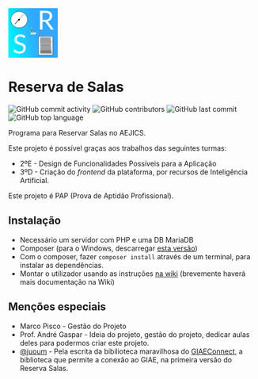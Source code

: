 <img src="assets/logo.png" width="100">

# Reserva de Salas
![GitHub commit activity](https://img.shields.io/github/commit-activity/t/aejics/reservasalas)
![GitHub contributors](https://img.shields.io/github/contributors/aejics/reservasalas)
![GitHub last commit](https://img.shields.io/github/last-commit/aejics/reservasalas)
![GitHub top language](https://img.shields.io/github/languages/top/aejics/reservasalas)

Programa para Reservar Salas no AEJICS.

Este projeto é possível graças aos trabalhos das seguintes turmas:
- 2ºE - Design de Funcionalidades Possíveis para a Aplicação
- 3ºD - Criação do _frontend_ da plataforma, por recursos de Inteligência Artificial.

Este projeto é PAP (Prova de Aptidão Profissional).

## Instalação

- Necessário um servidor com PHP e uma DB MariaDB
- Composer (para o Windows, descarregar [esta versão](https://getcomposer.org/Composer-Setup.exe))
- Com o composer, fazer `composer install` através de um terminal, para instalar as dependências.
- Montar o utilizador usando as instruções [na wiki](https://github.com/aejics/ReservaSalas/wiki/Configura%C3%A7%C3%A3o-MYSQL) (brevemente haverá mais documentação na Wiki)

## Menções especiais
- Marco Pisco - Gestão do Projeto
- Prof. André Gaspar - Ideia do projeto, gestão do projeto, dedicar aulas deles para podermos criar este projeto.
- [@juoum](https://github.com/itsjuoum/) - Pela escrita da bibilioteca maravilhosa do [GIAEConnect](https://github.com/itsjuoum/GIAEConnect), a biblioteca que permite a conexão ao GIAE, na primeira versão do Reserva Salas.
